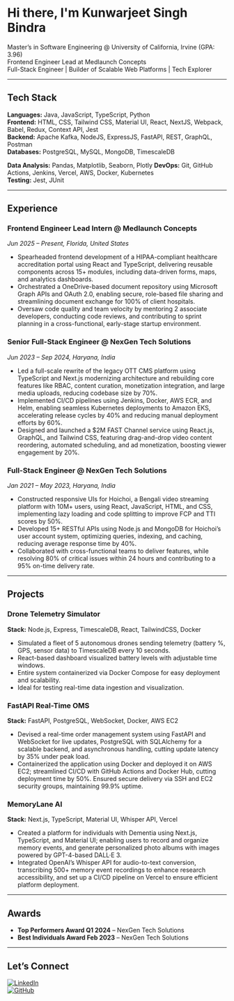 # Hi there, I'm Kunwarjeet Singh Bindra

Master’s in Software Engineering @ University of California, Irvine (GPA: 3.96)  
Frontend Engineer Lead at Medlaunch Concepts  
Full-Stack Engineer | Builder of Scalable Web Platforms | Tech Explorer

---

## Tech Stack

**Languages:** Java, JavaScript, TypeScript, Python  
**Frontend:** HTML, CSS, Tailwind CSS, Material UI, React, NextJS, Webpack, Babel, Redux, Context API, Jest  
**Backend:** Apache Kafka, NodeJS, ExpressJS, FastAPI, REST, GraphQL, Postman  
**Databases:** PostgreSQL, MySQL, MongoDB, TimescaleDB

**Data Analysis:** Pandas, Matplotlib, Seaborn, Plotly
**DevOps:** Git, GitHub Actions, Jenkins, Vercel, AWS, Docker, Kubernetes  
**Testing:** Jest, JUnit  

---

## Experience

### Frontend Engineer Lead Intern @ Medlaunch Concepts  
*Jun 2025 – Present, Florida, United States*

- Spearheaded frontend development of a HIPAA-compliant healthcare accreditation portal using React and TypeScript, delivering reusable components across 15+ modules, including data-driven forms, maps, and analytics dashboards.
- Orchestrated a OneDrive-based document repository using Microsoft Graph APIs and OAuth 2.0, enabling secure, role-based file sharing and streamlining document exchange for 100% of client hospitals.
- Oversaw code quality and team velocity by mentoring 2 associate developers, conducting code reviews, and contributing to sprint planning in a cross-functional, early-stage startup environment.

### Senior Full-Stack Engineer @ NexGen Tech Solutions  
*Jun 2023 – Sep 2024, Haryana, India*

- Led a full-scale rewrite of the legacy OTT CMS platform using TypeScript and Next.js modernizing architecture and rebuilding core features like RBAC, content curation, monetization integration, and large media uploads, reducing codebase size by 70%.
- Implemented CI/CD pipelines using Jenkins, Docker, AWS ECR, and Helm, enabling seamless Kubernetes deployments to Amazon EKS, accelerating release cycles by 40% and reducing manual deployment efforts by 60%.
- Designed and launched a $2M FAST Channel service using React.js, GraphQL, and Tailwind CSS, featuring drag-and-drop video content reordering, automated scheduling, and ad monetization, boosting viewer engagement by 20%.

### Full-Stack Engineer @ NexGen Tech Solutions  
*Jan 2021 – May 2023, Haryana, India*

- Constructed responsive UIs for Hoichoi, a Bengali video streaming platform with 10M+ users, using React, JavaScript, HTML, and CSS, implementing lazy loading and code splitting to improve FCP and TTI scores by 50%.
- Developed 15+ RESTful APIs using Node.js and MongoDB for Hoichoi’s user account system, optimizing queries, indexing, and caching, reducing average response time by 40%.
- Collaborated with cross-functional teams to deliver features, while resolving 80% of critical issues within 24 hours and contributing to a 95% on-time delivery rate.

---

## Projects

### Drone Telemetry Simulator  
**Stack:** Node.js, Express, TimescaleDB, React, TailwindCSS, Docker  
- Simulated a fleet of 5 autonomous drones sending telemetry (battery %, GPS, sensor data) to TimescaleDB every 10 seconds.  
- React-based dashboard visualized battery levels with adjustable time windows.  
- Entire system containerized via Docker Compose for easy deployment and scalability.  
- Ideal for testing real-time data ingestion and visualization.

### FastAPI Real-Time OMS  
**Stack:** FastAPI, PostgreSQL, WebSocket, Docker, AWS EC2  
- Devised a real-time order management system using FastAPI and WebSocket for live updates, PostgreSQL with SQLAlchemy for a scalable backend, and asynchronous handling, cutting update latency by 35% under peak load.  
- Containerized the application using Docker and deployed it on AWS EC2; streamlined CI/CD with GitHub Actions and Docker Hub, cutting deployment time by 50%. Ensured secure delivery via SSH and EC2 security groups, maintaining 99.9% uptime.

### MemoryLane AI  
**Stack:** Next.js, TypeScript, Material UI, Whisper API, Vercel  
- Created a platform for individuals with Dementia using Next.js, TypeScript, and Material UI; enabling users to record and organize memory events, and generate personalized photo albums with images powered by GPT-4-based DALL·E 3.  
- Integrated OpenAI’s Whisper API for audio-to-text conversion, transcribing 500+ memory event recordings to enhance research accessibility, and set up a CI/CD pipeline on Vercel to ensure efficient platform deployment.

---

## Awards

- **Top Performers Award Q1 2024** – NexGen Tech Solutions  
- **Best Individuals Award Feb 2023** – NexGen Tech Solutions  

---

## Let’s Connect

[![LinkedIn](https://img.shields.io/badge/LinkedIn-Kunwarjeet%20Bindra-blue?style=flat&logo=linkedin)](https://www.linkedin.com/in/kunwarjeet-singh-bindra-043296167/)  
[![GitHub](https://img.shields.io/badge/GitHub-KunwarBindra-black?style=flat&logo=github)](https://github.com/KunwarBindra)
